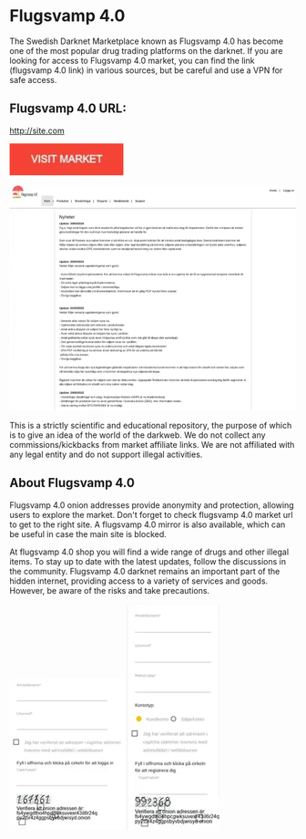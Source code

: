 # Flugsvamp 4.0
The Swedish Darknet Marketplace known as Flugsvamp 4.0 has become one of the most popular drug trading platforms on the darknet. If you are looking for access to Flugsvamp 4.0 market, you can find the link (flugsvamp 4.0 link) in various sources, but be careful and use a VPN for safe access. 

## Flugsvamp 4.0 URL:

http://site.com

[<img src="/assets/recviospor.webp" width="200">](http://site.com)

<a href="http://site.com"><img src="/assets/docttisig.webp" alt="image" style="max-width: 100%;"><a>

This is a strictly scientific and educational repository, the purpose of which is to give an idea of the world of the darkweb. We do not collect any commissions/kickbacks from market affiliate links. We are not affiliated with any legal entity and do not support illegal activities.

## About Flugsvamp 4.0

Flugsvamp 4.0 onion addresses provide anonymity and protection, allowing users to explore the market. Don't forget to check flugsvamp 4.0 market url to get to the right site. A flugsvamp 4.0 mirror is also available, which can be useful in case the main site is blocked.

At flugsvamp 4.0 shop you will find a wide range of drugs and other illegal items. To stay up to date with the latest updates, follow the discussions in the community. Flugsvamp 4.0 darknet remains an important part of the hidden internet, providing access to a variety of services and goods. However, be aware of the risks and take precautions.

<a href="http://site.com"><img src="/assets/nefbakhco.webp" alt="image" style="max-width: 100%;"><a>  <a href="http://site.com"><img src="/assets/bandballkal.webp" alt="image" style="max-width: 100%;"><a>